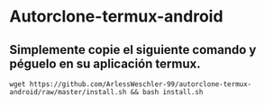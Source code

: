# Autorclone-termux-android


## Simplemente copie el siguiente comando y péguelo en su aplicación termux.
 `wget https://github.com/ArlessWeschler-99/autorclone-termux-android/raw/master/install.sh && bash install.sh`

### 
